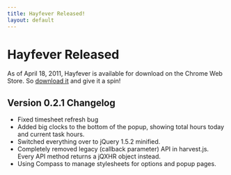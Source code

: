 ```yaml
---
title: Hayfever Released!
layout: default
---
```


# Hayfever Released

As of April 18, 2011, Hayfever is available for download on the Chrome Web Store. So [download it](https://chrome.google.com/extensions/detail/hieiheiincjomjoiiknfcmiioakhlhmj) and give it a spin!

## Version 0.2.1 Changelog

* Fixed timesheet refresh bug
* Added big clocks to the bottom of the popup, showing total hours today and current task hours.
* Switched everything over to jQuery 1.5.2 minified.
* Completely removed legacy (callback parameter) API in harvest.js. Every API method returns a jQXHR object instead.
* Using Compass to manage stylesheets for options and popup pages.
